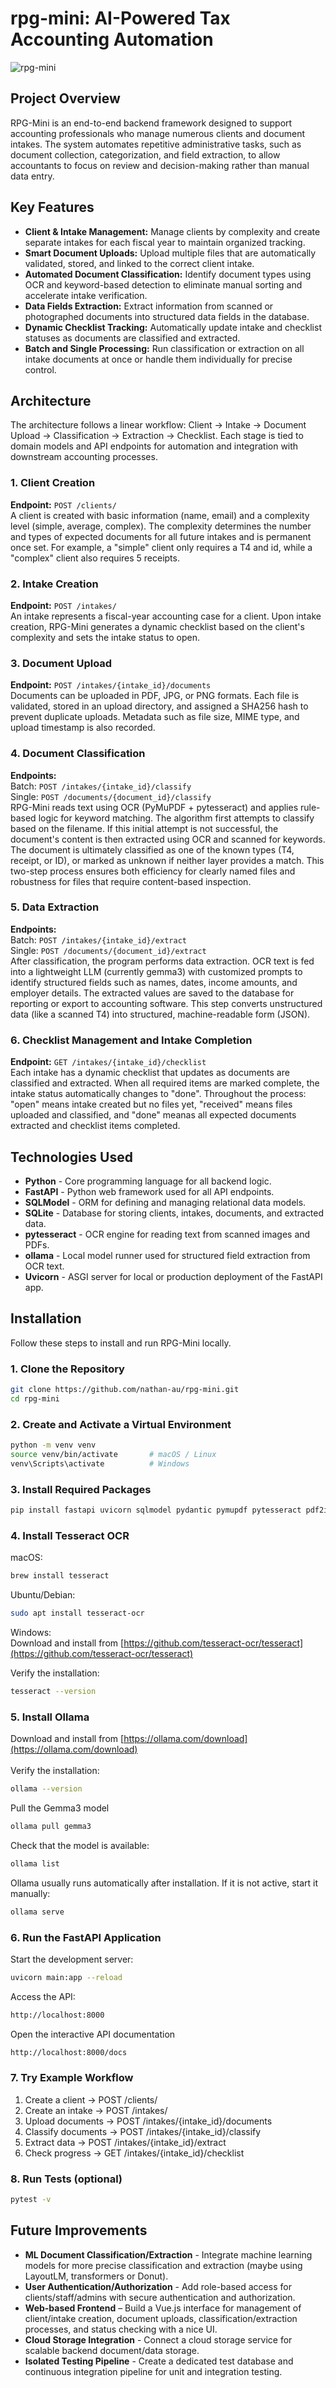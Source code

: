 # rpg-mini: AI-Powered Tax Accounting Automation

![rpg-mini](https://github.com/user-attachments/assets/d3dfa410-5bff-4fbc-8630-e05ef96bdf86)

## Project Overview

RPG-Mini is an end-to-end backend framework designed to support accounting professionals who manage numerous clients and document intakes. The system automates repetitive administrative tasks, such as document collection, categorization, and field extraction, to allow accountants to focus on review and decision-making rather than manual data entry.

## Key Features

- **Client & Intake Management:** Manage clients by complexity and create separate intakes for each fiscal year to maintain organized tracking.  
- **Smart Document Uploads:** Upload multiple files that are automatically validated, stored, and linked to the correct client intake.  
- **Automated Document Classification:** Identify document types using OCR and keyword-based detection to eliminate manual sorting and accelerate intake verification.  
- **Data Fields Extraction:** Extract information from scanned or photographed documents into structured data fields in the database.
- **Dynamic Checklist Tracking:** Automatically update intake and checklist statuses as documents are classified and extracted.
- **Batch and Single Processing:** Run classification or extraction on all intake documents at once or handle them individually for precise control.  

## Architecture

The architecture follows a linear workflow: Client -> Intake -> Document Upload -> Classification -> Extraction -> Checklist. Each stage is tied to domain models and API endpoints for automation and integration with downstream accounting processes.

### 1. Client Creation
**Endpoint:** `POST /clients/`  
A client is created with basic information (name, email) and a complexity level (simple, average, complex). The complexity determines the number and types of expected documents for all future intakes and is permanent once set. For example, a "simple" client only requires a T4 and id, while a "complex" client also requires 5 receipts.

### 2. Intake Creation
**Endpoint:** `POST /intakes/`  
An intake represents a fiscal-year accounting case for a client. Upon intake creation, RPG-Mini generates a dynamic checklist based on the client's complexity and sets the intake status to open.

### 3. Document Upload
**Endpoint:** `POST /intakes/{intake_id}/documents`  
Documents can be uploaded in PDF, JPG, or PNG formats. Each file is validated, stored in an upload directory, and assigned a SHA256 hash to prevent duplicate uploads. Metadata such as file size, MIME type, and upload timestamp is also recorded.

### 4. Document Classification
**Endpoints:**  
Batch: `POST /intakes/{intake_id}/classify`  
Single: `POST /documents/{document_id}/classify`
<br>
RPG-Mini reads text using OCR (PyMuPDF + pytesseract) and applies rule-based logic for keyword matching. The algorithm first attempts to classify based on the filename. If this initial attempt is not successful, the document's content is then extracted using OCR and scanned for keywords. The document is ultimately classified as one of the known types (T4, receipt, or ID), or marked as unknown if neither layer provides a match. This two-step process ensures both efficiency for clearly named files and robustness for files that require content-based inspection.

### 5. Data Extraction
**Endpoints:**  
Batch: `POST /intakes/{intake_id}/extract`  
Single: `POST /documents/{document_id}/extract`
<br>
After classification, the program performs data extraction. OCR text is fed into a lightweight LLM (currently gemma3) with customized prompts to identify structured fields such as names, dates, income amounts, and employer details. The extracted values are saved to the database for reporting or export to accounting software. This step converts unstructured data (like a scanned T4) into structured, machine-readable form (JSON).

### 6. Checklist Management and Intake Completion
**Endpoint:** `GET /intakes/{intake_id}/checklist`  
Each intake has a dynamic checklist that updates as documents are classified and extracted. When all required items are marked complete, the intake status automatically changes to "done". Throughout the process: "open" means intake created but no files yet, "received" means files uploaded and classified, and "done" meanas all expected documents extracted and checklist items completed.

## Technologies Used
- **Python** - Core programming language for all backend logic.
- **FastAPI** - Python web framework used for all API endpoints.  
- **SQLModel** - ORM for defining and managing relational data models.  
- **SQLite** - Database for storing clients, intakes, documents, and extracted data.  
- **pytesseract** - OCR engine for reading text from scanned images and PDFs.  
- **ollama** - Local model runner used for structured field extraction from OCR text.  
- **Uvicorn** - ASGI server for local or production deployment of the FastAPI app.

## Installation

Follow these steps to install and run RPG-Mini locally.

### 1. Clone the Repository
```bash
git clone https://github.com/nathan-au/rpg-mini.git
cd rpg-mini
```
### 2. Create and Activate a Virtual Environment
```bash
python -m venv venv
source venv/bin/activate       # macOS / Linux
venv\Scripts\activate          # Windows
```
### 3. Install Required Packages
```bash
pip install fastapi uvicorn sqlmodel pydantic pymupdf pytesseract pdf2image unidecode pytest ollama
```
### 4. Install Tesseract OCR 
macOS:
```bash
brew install tesseract
```
Ubuntu/Debian:
```bash
sudo apt install tesseract-ocr
```
Windows: 
<br>
Download and install from [https://github.com/tesseract-ocr/tesseract](https://github.com/tesseract-ocr/tesseract)
<br>

Verify the installation:
```bash
tesseract --version
```
### 5. Install Ollama 
Download and install from [https://ollama.com/download](https://ollama.com/download)
<br>
<br>
Verify the installation:
```bash
ollama --version
```
Pull the Gemma3 model
```bash
ollama pull gemma3
```
Check that the model is available:
```bash
ollama list
```
Ollama usually runs automatically after installation. If it is not active, start it manually:
```bash
ollama serve
```
### 6. Run the FastAPI Application
Start the development server:
```bash
uvicorn main:app --reload
```
Access the API:
```bash
http://localhost:8000
```
Open the interactive API documentation
```bash
http://localhost:8000/docs
```
### 7. Try Example Workflow
1.	Create a client -> POST /clients/ <br>
2.	Create an intake -> POST /intakes/ <br>
3.	Upload documents -> POST /intakes/{intake_id}/documents <br>
4.	Classify documents -> POST /intakes/{intake_id}/classify <br>
5.	Extract data -> POST /intakes/{intake_id}/extract <br>
6.	Check progress -> GET /intakes/{intake_id}/checklist <br>

### 8. Run Tests (optional)
```bash
pytest -v
```

## Future Improvements
- **ML Document Classification/Extraction** - Integrate machine learning models for more precise classification and extraction (maybe using LayoutLM, transformers or Donut).  
- **User Authentication/Authorization** - Add role-based access for clients/staff/admins with secure authentication and authorization.  
- **Web-based Frontend** – Build a Vue.js interface for management of client/intake creation, document uploads, classification/extraction processes, and status checking with a nice UI.  
- **Cloud Storage Integration** - Connect a cloud storage service for scalable backend document/data storage.  
- **Isolated Testing Pipeline** - Create a dedicated test database and continuous integration pipeline for unit and integration testing.
